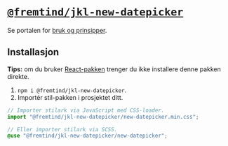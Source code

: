 # [`@fremtind/jkl-new-datepicker`](https://jokul.fremtind.no/komponenter/new-datepicker)

Se portalen for [bruk og prinsipper](https://jokul.fremtind.no/komponenter/new-datepicker).

## Installasjon

**Tips:** om du bruker [React-pakken](../new-datepicker-react/) trenger du ikke installere denne pakken direkte.

1. `npm i @fremtind/jkl-new-datepicker`.
2. Importér stil-pakken i prosjektet ditt.

```js
// Importer stilark via JavaScript med CSS-loader.
import "@fremtind/jkl-new-datepicker/new-datepicker.min.css";
```

```scss
// Eller importer stilark via SCSS.
@use "@fremtind/jkl-new-datepicker/new-datepicker";
```
